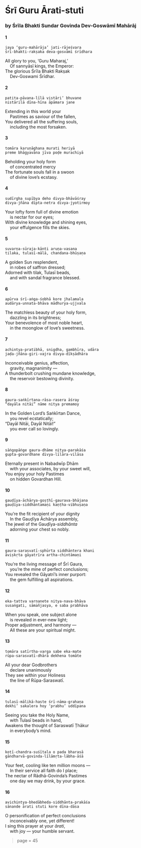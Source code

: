 # Śrī Guru Ārati-stuti

### by Śrīla Bhakti Sundar Govinda Dev-Goswāmī Mahārāj

#### 1

    jaya ‘guru-mahārāja’ jati-rājeśvara
    śrī-bhakti-rakṣaka deva-gosvāmī śrīdhara

All glory to you, ‘Guru Maharaj,’\
&nbsp;&nbsp;&nbsp;&nbsp;Of sannyāsī kings, the Emperor:\
The glorious Śrīla Bhakti Rakṣak\
&nbsp;&nbsp;&nbsp;&nbsp;Dev-Goswami Śrīdhar.

#### 2

    patita-pāvana-līlā vistāri’ bhuvane
    nistārilā dīna-hīna āpāmara jane

Extending in this world your\
&nbsp;&nbsp;&nbsp;&nbsp;Pastimes as saviour of the fallen,\
You delivered all the suffering souls,\
&nbsp;&nbsp;&nbsp;&nbsp;including the most forsaken.

#### 3

    tomāra karuṇāghana murati heriyā
    preme bhāgyavāna jīva poḍe murachiyā

Beholding your holy form\
&nbsp;&nbsp;&nbsp;&nbsp;of concentrated mercy\
The fortunate souls fall in a swoon\
&nbsp;&nbsp;&nbsp;&nbsp;of divine love’s ecstasy.

#### 4

    sudīrgha supībya deho divya-bhāvāśray
    divya-jñāna dīpta-netra divya-jyotirmoy

Your lofty form full of divine emotion\
&nbsp;&nbsp;&nbsp;&nbsp;is nectar for our eyes;\
With divine knowledge and shining eyes,\
&nbsp;&nbsp;&nbsp;&nbsp;your effulgence fills the skies.

#### 5

    suvarṇa-sūraja-kānti aruṇa-vasana
    tilaka, tulasī-mālā, chandana-bhūṣaṇa

A golden Sun resplendent,\
&nbsp;&nbsp;&nbsp;&nbsp;in robes of saffron dressed;\
Adorned with tilak, Tulasī beads,\
&nbsp;&nbsp;&nbsp;&nbsp;and with sandal fragrance blessed.

#### 6

    apūrva śrī-aṅga-śobhā kore jhalamala
    audārya-unnata-bhāva mādhurya-ujjvala

The matchless beauty of your holy form,\
&nbsp;&nbsp;&nbsp;&nbsp;dazzling in its brightness;\
Your benevolence of most noble heart,\
&nbsp;&nbsp;&nbsp;&nbsp;in the moonglow of love’s sweetness.

#### 7

    achintya-pratibhā, snigdha, gambhīra, udāra
    jaḍa-jñāna-giri-vajra divya-dīkṣādhāra

Inconceivable genius, affection,\
&nbsp;&nbsp;&nbsp;&nbsp;gravity, magnanimity —\
A thunderbolt crushing mundane knowledge,\
&nbsp;&nbsp;&nbsp;&nbsp;the reservoir bestowing divinity.

#### 8

    gaura-saṅkīrtana-rāsa-rasera āśray
    “dayāla nitāi” nāme nitya premamoy

In the Golden Lord’s Saṅkīrtan Dance,\
&nbsp;&nbsp;&nbsp;&nbsp;you revel ecstatically;\
“Dayāl Nitāi, Dayāl Nitāi!”\
&nbsp;&nbsp;&nbsp;&nbsp;you ever call so lovingly.

#### 9

    sāṅgopāṅge gaura-dhāme nitya-parakāśa
    gupta-govardhane divya-līlāra-vilāsa

Eternally present in Nabadwīp Dhām\
&nbsp;&nbsp;&nbsp;&nbsp;with your associates, by your sweet will,\
You enjoy your holy Pastimes\
&nbsp;&nbsp;&nbsp;&nbsp;on hidden Govardhan Hill.

#### 10

    gauḍīya-āchārya-goṣṭhī-gaurava-bhājana
    gauḍīya-siddhāntamaṇi kaṇṭha-vibhuṣaṇa

You’re the fit recipient of your dignity\
&nbsp;&nbsp;&nbsp;&nbsp;In the Gauḍīya Āchārya assembly,\
The jewel of the Gauḍīya-*siddhānta*\
&nbsp;&nbsp;&nbsp;&nbsp;adorning your chest so nobly.

#### 11

    gaura-sarasvatī-sphūrta siddhāntera khani
    āviṣkṛta gāyatrīra artha-chintāmaṇi

You’re the living message of Śrī Gaura,\
&nbsp;&nbsp;&nbsp;&nbsp;you’re the mine of perfect conclusions;\
You revealed the Gāyatrī’s inner purport:\
&nbsp;&nbsp;&nbsp;&nbsp;the gem fulfilling all aspirations.

#### 12

    eka-tattva varṇanete nitya-nava-bhāva
    susaṅgati, sāmañjasya, e saba prabhāva

When you speak, one subject alone\
&nbsp;&nbsp;&nbsp;&nbsp;is revealed in ever-new light;\
Proper adjustment, and harmony —\
&nbsp;&nbsp;&nbsp;&nbsp;All these are your spiritual might.

#### 13

    tomāra satīrtha-varga sabe eka-mate
    rūpa-sarasvatī-dhārā dekhena tomāte

All your dear Godbrothers\
&nbsp;&nbsp;&nbsp;&nbsp;declare unanimously\
They see within your Holiness\
&nbsp;&nbsp;&nbsp;&nbsp;the line of Rūpa-Saraswatī.

#### 14

    tulasī-mālikā-haste śrī-nāma-grahaṇa
    dekhi’ sakalera hoy ‘prabhu’ uddīpana

Seeing you take the Holy Name,\
&nbsp;&nbsp;&nbsp;&nbsp;with Tulasī beads in hand,\
Awakens the thought of Saraswatī Ṭhākur\
&nbsp;&nbsp;&nbsp;&nbsp;in everybody’s mind.

#### 15

    koṭī-chandra-suśītala o pada bharasā
    gāndharvā-govinda-līlāmṛta-lābha-āśā

Your feet, cooling like ten million moons —\
&nbsp;&nbsp;&nbsp;&nbsp;In their service all faith do I place;\
The nectar of Rādhā-Govinda’s Pastimes\
&nbsp;&nbsp;&nbsp;&nbsp;one day we may drink, by your grace.

#### 16

    avichintya-bhedābheda-siddhānta-prakāśa
    sānande ārati stuti kore dīna-dāsa

O personification of perfect conclusions\
&nbsp;&nbsp;&nbsp;&nbsp;inconceivably one, yet different!\
I sing this prayer at your *ārati*,\
&nbsp;&nbsp;&nbsp;&nbsp;with joy — your humble servant.


> page = 45
